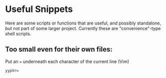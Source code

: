 Useful Snippets
===============

Here are some scripts or functions that are useful, and possibly standalone, but not part of some larger project. Currently these are "convenience"-type shell scripts.

Too small even for their own files:
-----------------------------------

Put an `=` underneath each character of the current line (Vim)

```vim
yypVr=
```

